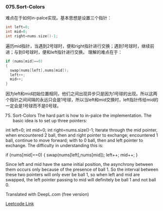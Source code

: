 ### 075.Sort-Colors
难点在于如何in-palce实现。基本思想是设置三个指针：
```cpp
int left=0;
int mid=0;
int right=nums.size()-1;
```  
遍历mid指针，当遇到2号球时，便和right指针进行交换；遇到1号球时，继续前进；与到0号球时，便和left指针进行交换。
理解的难点在于：
```cpp
if (nums[mid]==0)
{
  swap(nums[left],nums[mid]);
  left++;
  mid++;
}
```
因为left和mid初始位置相同，他们之间出现异步只是因为1号球的出现。所以这两个指针之间间隔的永远只会是1号球，所以当left和mid交换时，left指针传给mid的一定会是1号球而不是0号球。

075. Sort-Colors
The hard part is how to in-palce the implementation. The basic idea is to set up three pointers:

int left=0;
int mid=0;
int right=nums.size()-1;
Iterate through the mid pointer, when encountered 2 ball, then and right pointer to exchange; encountered 1 ball, continue to move forward; with to 0 ball, then and left pointer to exchange. The difficulty in understanding this is:

if (nums[mid]==0)
{
  swap(nums[left],nums[mid]);
  left++;
  mid++;
}

Since left and mid have the same initial position, the asynchrony between them occurs only because of the presence of ball 1. So the interval between these two pointers will only ever be ball 1, so when left and mid are swapped, the left pointer passing to mid will definitely be ball 1 and not ball 0.

Translated with DeepL.com (free version)


[Leetcode Link](https://leetcode.com/problems/sort-colors)
